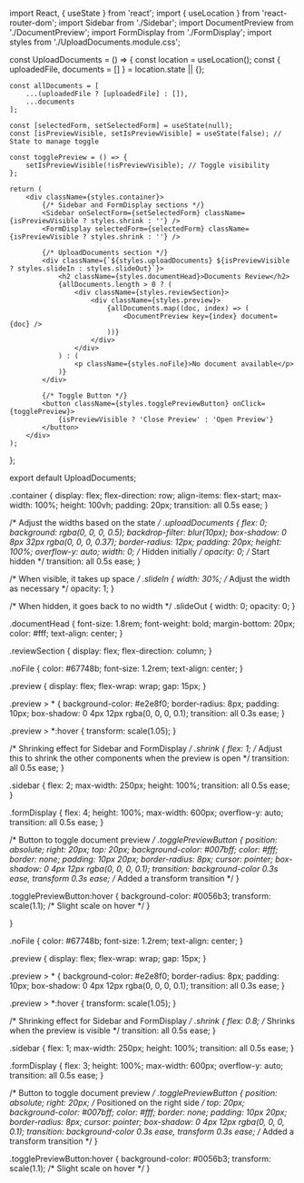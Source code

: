

import React, { useState } from 'react';
import { useLocation } from 'react-router-dom';
import Sidebar from './Sidebar';
import DocumentPreview from './DocumentPreview';
import FormDisplay from './FormDisplay';
import styles from './UploadDocuments.module.css';

const UploadDocuments = () => {
    const location = useLocation();
    const { uploadedFile, documents = [] } = location.state || {};

    const allDocuments = [
        ...(uploadedFile ? [uploadedFile] : []),
        ...documents
    ];

    const [selectedForm, setSelectedForm] = useState(null);
    const [isPreviewVisible, setIsPreviewVisible] = useState(false); // State to manage toggle

    const togglePreview = () => {
        setIsPreviewVisible(!isPreviewVisible); // Toggle visibility
    };

    return (
        <div className={styles.container}>
            {/* Sidebar and FormDisplay sections */}
            <Sidebar onSelectForm={setSelectedForm} className={isPreviewVisible ? styles.shrink : ''} />
            <FormDisplay selectedForm={selectedForm} className={isPreviewVisible ? styles.shrink : ''} />

            {/* UploadDocuments section */}
            <div className={`${styles.uploadDocuments} ${isPreviewVisible ? styles.slideIn : styles.slideOut}`}>
                <h2 className={styles.documentHead}>Documents Review</h2>
                {allDocuments.length > 0 ? (
                    <div className={styles.reviewSection}>
                        <div className={styles.preview}>
                            {allDocuments.map((doc, index) => (
                                <DocumentPreview key={index} document={doc} />
                            ))}
                        </div>
                    </div>
                ) : (
                    <p className={styles.noFile}>No document available</p>
                )}
            </div>

            {/* Toggle Button */}
            <button className={styles.togglePreviewButton} onClick={togglePreview}>
                {isPreviewVisible ? 'Close Preview' : 'Open Preview'}
            </button>
        </div>
    );
};

export default UploadDocuments;


.container {
  display: flex;
  flex-direction: row;
  align-items: flex-start;
  max-width: 100%;
  height: 100vh;
  padding: 20px;
  transition: all 0.5s ease;
}

/* Adjust the widths based on the state */
.uploadDocuments {
  flex: 0;
  background: rgba(0, 0, 0, 0.5);
  backdrop-filter: blur(10px);
  box-shadow: 0 8px 32px rgba(0, 0, 0, 0.37);
  border-radius: 12px;
  padding: 20px;
  height: 100%;
  overflow-y: auto;
  width: 0; /* Hidden initially */
  opacity: 0; /* Start hidden */
  transition: all 0.5s ease;
}

/* When visible, it takes up space */
.slideIn {
  width: 30%; /* Adjust the width as necessary */
  opacity: 1;
}

/* When hidden, it goes back to no width */
.slideOut {
  width: 0;
  opacity: 0;
}

.documentHead {
  font-size: 1.8rem;
  font-weight: bold;
  margin-bottom: 20px;
  color: #fff;
  text-align: center;
}

.reviewSection {
  display: flex;
  flex-direction: column;
}

.noFile {
  color: #67748b;
  font-size: 1.2rem;
  text-align: center;
}

.preview {
  display: flex;
  flex-wrap: wrap;
  gap: 15px;
}

.preview > * {
  background-color: #e2e8f0;
  border-radius: 8px;
  padding: 10px;
  box-shadow: 0 4px 12px rgba(0, 0, 0, 0.1);
  transition: all 0.3s ease;
}

.preview > *:hover {
  transform: scale(1.05);
}

/* Shrinking effect for Sidebar and FormDisplay */
.shrink {
  flex: 1; /* Adjust this to shrink the other components when the preview is open */
  transition: all 0.5s ease;
}

.sidebar {
  flex: 2;
  max-width: 250px;
  height: 100%;
  transition: all 0.5s ease;
}

.formDisplay {
  flex: 4;
  height: 100%;
  max-width: 600px;
  overflow-y: auto;
  transition: all 0.5s ease;
}

/* Button to toggle document preview */
.togglePreviewButton {
  position: absolute;
  right: 20px;
  top: 20px;
  background-color: #007bff;
  color: #fff;
  border: none;
  padding: 10px 20px;
  border-radius: 8px;
  cursor: pointer;
  box-shadow: 0 4px 12px rgba(0, 0, 0, 0.1);
  transition: background-color 0.3s ease, transform 0.3s ease; /* Added a transform transition */
}

.togglePreviewButton:hover {
  background-color: #0056b3;
  transform: scale(1.1); /* Slight scale on hover */
}













}

.noFile {
  color: #67748b;
  font-size: 1.2rem;
  text-align: center;
}

.preview {
  display: flex;
  flex-wrap: wrap;
  gap: 15px;
}

.preview > * {
  background-color: #e2e8f0;
  border-radius: 8px;
  padding: 10px;
  box-shadow: 0 4px 12px rgba(0, 0, 0, 0.1);
  transition: all 0.3s ease;
}

.preview > *:hover {
  transform: scale(1.05);
}

/* Shrinking effect for Sidebar and FormDisplay */
.shrink {
  flex: 0.8; /* Shrinks when the preview is visible */
  transition: all 0.5s ease;
}

.sidebar {
  flex: 1;
  max-width: 250px;
  height: 100%;
  transition: all 0.5s ease;
}

.formDisplay {
  flex: 3;
  height: 100%;
  max-width: 600px;
  overflow-y: auto;
  transition: all 0.5s ease;
}

/* Button to toggle document preview */
.togglePreviewButton {
  position: absolute;
  right: 20px; /* Positioned on the right side */
  top: 20px;
  background-color: #007bff;
  color: #fff;
  border: none;
  padding: 10px 20px;
  border-radius: 8px;
  cursor: pointer;
  box-shadow: 0 4px 12px rgba(0, 0, 0, 0.1);
  transition: background-color 0.3s ease, transform 0.3s ease; /* Added a transform transition */
}

.togglePreviewButton:hover {
  background-color: #0056b3;
  transform: scale(1.1); /* Slight scale on hover */
}
